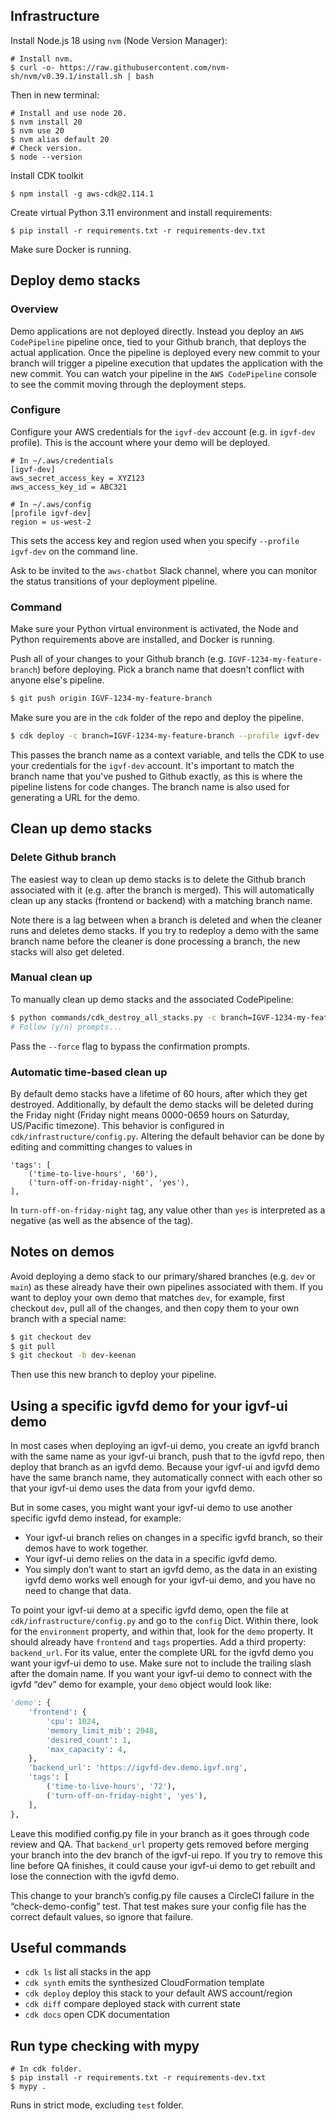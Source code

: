 ## Infrastructure
Install Node.js 18 using `nvm` (Node Version Manager):

```
# Install nvm.
$ curl -o- https://raw.githubusercontent.com/nvm-sh/nvm/v0.39.1/install.sh | bash
```

Then in new terminal:

```
# Install and use node 20.
$ nvm install 20
$ nvm use 20
$ nvm alias default 20
# Check version.
$ node --version
```

Install CDK toolkit

```
$ npm install -g aws-cdk@2.114.1
```

Create virtual Python 3.11 environment and install requirements:

```
$ pip install -r requirements.txt -r requirements-dev.txt
```

Make sure Docker is running.

## Deploy demo stacks

### Overview

Demo applications are not deployed directly. Instead you deploy an `AWS CodePipeline` pipeline once, tied to your Github branch, that deploys the actual application. Once the pipeline is deployed every new commit to your branch will trigger a pipeline execution that updates the application with the new commit. You can watch your pipeline in the `AWS CodePipeline` console to see the commit moving through the deployment steps.

### Configure

Configure your AWS credentials for the `igvf-dev` account (e.g. in `igvf-dev` profile). This is the account where your demo will be deployed.

```
# In ~/.aws/credentials
[igvf-dev]
aws_secret_access_key = XYZ123
aws_access_key_id = ABC321
```

```
# In ~/.aws/config
[profile igvf-dev]
region = us-west-2
```

This sets the access key and region used when you specify `--profile igvf-dev` on the command line.

Ask to be invited to the `aws-chatbot` Slack channel, where you can monitor the status transitions of your deployment pipeline.

### Command

Make sure your Python virtual environment is activated, the Node and Python requirements above are installed, and Docker is running.

Push all of your changes to your Github branch (e.g. `IGVF-1234-my-feature-branch`) before deploying. Pick a branch name that doesn't conflict with anyone else's pipeline.

```bash
$ git push origin IGVF-1234-my-feature-branch
```

Make sure you are in the `cdk` folder of the repo and deploy the pipeline.

```bash
$ cdk deploy -c branch=IGVF-1234-my-feature-branch --profile igvf-dev
```

This passes the branch name as a context variable, and tells the CDK to use your credentials for the `igvf-dev` account. It's important to match the branch name that you've pushed to Github exactly, as this is where the pipeline listens for code changes. The branch name is also used for generating a URL for the demo.

## Clean up demo stacks

### Delete Github branch

The easiest way to clean up demo stacks is to delete the Github branch associated with it (e.g. after the branch is merged). This will automatically clean up any stacks (frontend or backend) with a matching branch name.

Note there is a lag between when a branch is deleted and when the cleaner runs and deletes demo stacks. If you try to redeploy a demo with the same branch name before the cleaner is done processing a branch, the new stacks will also get deleted.

### Manual clean up

To manually clean up demo stacks and the associated CodePipeline:

```bash
$ python commands/cdk_destroy_all_stacks.py -c branch=IGVF-1234-my-feature-branch --profile igvf-dev
# Follow (y/n) prompts...
```

Pass the `--force` flag to bypass the confirmation prompts.

### Automatic time-based clean up

By default demo stacks have a lifetime of 60 hours, after which they get destroyed. Additionally, by default the demo stacks will be deleted during the Friday night (Friday night means 0000-0659 hours on Saturday, US/Pacific timezone). This behavior is configured in `cdk/infrastructure/config.py`. Altering the default behavior can be done by editing and committing changes to values in
```
'tags': [
    ('time-to-live-hours', '60'),
    ('turn-off-on-friday-night', 'yes'),
],
```
In `turn-off-on-friday-night` tag, any value other than `yes` is interpreted as a negative (as well as the absence of the tag).

## Notes on demos

Avoid deploying a demo stack to our primary/shared branches (e.g. `dev` or `main`) as these already have their own pipelines associated with them. If you want to deploy your own demo that matches `dev`, for example, first checkout `dev`, pull all of the changes, and then copy them to your own branch with a special name:

```bash
$ git checkout dev
$ git pull
$ git checkout -b dev-keenan
```

Then use this new branch to deploy your pipeline.

## Using a specific igvfd demo for your igvf-ui demo

In most cases when deploying an igvf-ui demo, you create an igvfd branch with the same name as your igvf-ui branch, push that to the igvfd repo, then deploy that branch as an igvfd demo. Because your igvf-ui and igvfd demo have the same branch name, they automatically connect with each other so that your igvf-ui demo uses the data from your igvfd demo.

But in some cases, you might want your igvf-ui demo to use another specific igvfd demo instead, for example:

* Your igvf-ui branch relies on changes in a specific igvfd branch, so their demos have to work together.
* Your igvf-ui demo relies on the data in a specific igvfd demo.
* You simply don’t want to start an igvfd demo, as the data in an existing igvfd demo works well enough for your igvf-ui demo, and you have no need to change that data.

To point your igvf-ui demo at a specific igvfd demo, open the file at `cdk/infrastructure/config.py` and go to the `config` Dict. Within there, look for the `environment` property, and within that, look for the `demo` property. It should already have `frontend` and `tags` properties. Add a third property: `backend_url`. For its value, enter the complete URL for the igvfd demo you want your igvf-ui demo to use. Make sure not to include the trailing slash after the domain name. If you want your igvf-ui demo to connect with the igvfd “dev” demo for example, your `demo` object would look like:
```python
'demo': {
    'frontend': {
        'cpu': 1024,
        'memory_limit_mib': 2048,
        'desired_count': 1,
        'max_capacity': 4,
    },
    'backend_url': 'https://igvfd-dev.demo.igvf.org',
    'tags': [
        ('time-to-live-hours', '72'),
        ('turn-off-on-friday-night', 'yes'),
    ],
},
```
Leave this modified config.py file in your branch as it goes through code review and QA. That `backend_url` property gets removed before merging your branch into the dev branch of the igvf-ui repo. If you try to remove this line before QA finishes, it could cause your igvf-ui demo to get rebuilt and lose the connection with the igvfd demo.

This change to your branch’s config.py file causes a CircleCI failure in the “check-demo-config” test. That test makes sure your config file has the correct default values, so ignore that failure.

## Useful commands

 * `cdk ls`          list all stacks in the app
 * `cdk synth`       emits the synthesized CloudFormation template
 * `cdk deploy`      deploy this stack to your default AWS account/region
 * `cdk diff`        compare deployed stack with current state
 * `cdk docs`        open CDK documentation

## Run type checking with mypy
```
# In cdk folder.
$ pip install -r requirements.txt -r requirements-dev.txt
$ mypy .
```
Runs in strict mode, excluding `test` folder.
